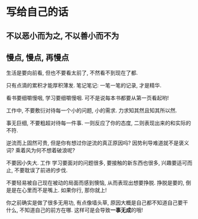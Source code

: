 # 写给自己的话

## 不以恶小而为之, 不以善小而不为

## 慢点, 慢点, 再慢点

生活是要向前看, 但也不要看太前了, 不然看不到现在了都.

只有点滴的累积才能厚积薄发. 笔记笔记: 一笔一笔的记录, 才是精华.

看书要细嚼慢咽, 学习要细嚼慢咽. 可不是说每本书都要从第一页看起哟!

工作中, 不要敷衍对待每一个小的问题, 小的需求. 力求知其然且知其所以然.

事无巨细, 不要粗超对待每一件事. 一则反应了你的态度, 二则表现出来的和实际的不符.

逆流而上固然可贵, 但是你有想过你逆流的真正原因吗? 因势利导难道就不是褒义词? 乘着风为何不想着破浪呢?

不要因小失大. 工作 学习要面对的问题很多, 要接触的新东西也很多, 兴趣要适可而止, 不要耽误了前进的步伐.

不要轻易被自己现在被动的局面而感到懊恼, 从而表现出想要挣脱. 挣脱是要的, 倒是是在心里而不是嘴上. 如果你行, 那你就上!

你之前确实是做了很多无用功, 有点像墙头草, 原因大概是自己都不知道自己要干什么, 不知道自己的前方在哪. 这样可是会导致**一事无成**的哦!
